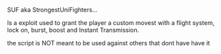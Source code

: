 SUF aka StrongestUniFighters...

Is a exploit used to grant the player a custom movest with a flight system, lock on, burst, boost and Instant Transmission.

the script is NOT meant to be used against others that dont have have it
